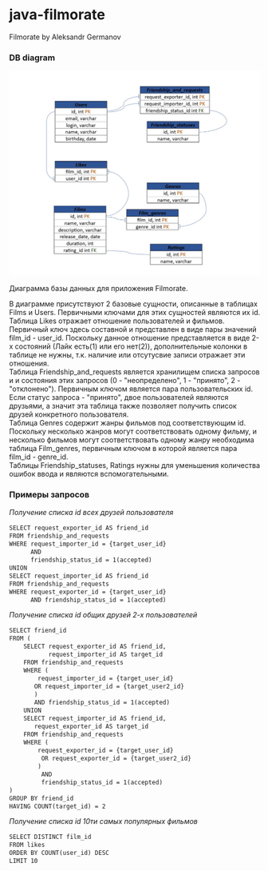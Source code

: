 # java-filmorate

Filmorate by Aleksandr Germanov

### DB diagram
![DB diagram](/db_diagram.jpg)

Диаграмма базы данных для приложения Filmorate.

В диаграмме присутствуют 2 базовые сущности, описанные 
в таблицах Films и Users. Первичными ключами для этих сущностей
являются их id.\
Таблица Likes отражает отношение пользователей и фильмов.
Первичный ключ здесь составной и представлен в виде пары значений
film_id - user_id. Поскольку данное отношение представляется в 
виде 2-х состояний (Лайк есть(1) или его нет(2)), дополнительные колонки
в таблице не нужны, т.к. наличие или отсутусвие записи отражает
эти отношения.\
Таблица Friendship_and_requests является хранилищем списка запросов и
и состояния этих запросов (0 - "неопределено", 1 - "принято",
2 - "отклонено"). Первичным ключом является пара пользовательских id. 
Если статус запроса - "принято", двое 
пользователей являются друзьями, а значит эта таблица также
позволяет получить список друзей конкретного пользователя.\
Таблица Genres содержит жанры фильмов под соответствующим id. 
Поскольку несколько жанров могут соответствовать одному фильму, и несколько
фильмов могут соответствовать одному жанру необходима таблица
Film_genres, первичным ключом в которой является пара film_id - genre_id.\
Таблицы Friendship_statuses, Ratings нужны для уменьшения
количества ошибок ввода и являются вспомогательными.

### Примеры запросов
_Получение списка id всех друзей пользователя_
```
SELECT request_exporter_id AS friend_id
FROM friendship_and_requests
WHERE request_importer_id = {target_user_id}
      AND
      friendship_status_id = 1(accepted)
UNION
SELECT request_importer_id AS friend_id
FROM friendship_and_requests
WHERE request_exporter_id = {target_user_id}
      AND friendship_status_id = 1(accepted)
```

_Получение списка id общих друзей 2-х пользователей_
```
SELECT friend_id
FROM (
    SELECT request_exporter_id AS friend_id,
           request_importer_id AS target_id
    FROM friendship_and_requests
    WHERE (
        request_importer_id = {target_user_id}
       OR request_importer_id = {target_user2_id}
       )
       AND friendship_status_id = 1(accepted)
    UNION
    SELECT request_importer_id AS friend_id,
       request_exporter_id AS target_id
    FROM friendship_and_requests
    WHERE (
        request_exporter_id = {target_user_id}
         OR request_exporter_id = {target_user2_id}
        )
         AND
         friendship_status_id = 1(accepted)
)
GROUP BY friend_id
HAVING COUNT(target_id) = 2   
```

_Получение списка id 10ти самых популярных фильмов_
```
SELECT DISTINCT film_id
FROM likes
ORDER BY COUNT(user_id) DESC
LIMIT 10
```

 
